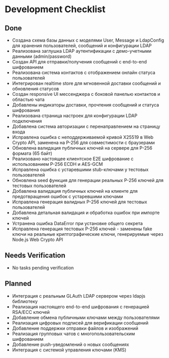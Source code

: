 # Development Checklist

## Done
- Создана схема базы данных с моделями User, Message и LdapConfig для хранения пользователей, сообщений и конфигурации LDAP
- Реализована заглушка LDAP аутентификации с демо-учетными данными (admin/password)
- Создан API для отправки/получения сообщений с end-to-end шифрованием
- Реализована система контактов с отображением онлайн статуса пользователей
- Интегрирован realtime store для мгновенной доставки сообщений и обновления статусов
- Создан responsive UI мессенджера с боковой панелью контактов и областью чата
- Добавлены индикаторы доставки, прочтения сообщений и статуса шифрования
- Реализована страница настроек для конфигурации LDAP подключения
- Добавлена система авторизации с перенаправлением на страницу входа
- Исправлена ошибка с неподдерживаемой кривой X25519 в Web Crypto API, заменена на P-256 для совместимости с браузерами
- Обновлена валидация публичных ключей на сервере для P-256 формата (65 байт)
- Реализовано настоящее клиентское E2E шифрование с использованием P-256 ECDH и AES-GCM
- Исправлена ошибка с устаревшими stub-ключами у тестовых пользователей
- Обновлена seed функция для генерации реальных P-256 ключей для тестовых пользователей
- Добавлена валидация публичных ключей на клиенте для предотвращения ошибок с устаревшими ключами
- Исправлена генерация валидных P-256 ключей для тестовых пользователей
- Добавлена детальная валидация и обработка ошибок при импорте ключей
- Устранена ошибка DataError при установке общего секрета
- Исправлена генерация тестовых P-256 ключей - заменены fake ключи на реальные криптографические ключи, генерируемые через Node.js Web Crypto API

## Needs Verification
- No tasks pending verification

## Planned
- Интеграция с реальным GLAuth LDAP сервером через ldapjs библиотеку
- Реализация настоящего end-to-end шифрования с генерацией RSA/ECC ключей
- Добавление обмена публичными ключами между пользователями
- Реализация цифровых подписей для верификации сообщений
- Добавление поддержки отправки файлов и изображений
- Реализация групповых чатов с многопользовательским шифрованием
- Добавление push-уведомлений о новых сообщениях
- Интеграция с системой управления ключами (KMS)